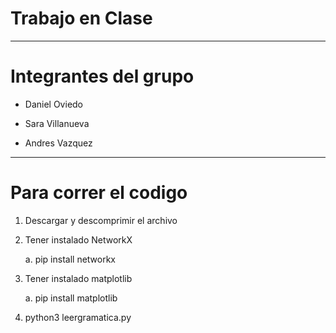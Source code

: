 # Trabajo en Clase

---

# Integrantes del grupo

* Daniel Oviedo

* Sara Villanueva

* Andres Vazquez

---

# Para correr el codigo

1. Descargar y descomprimir el archivo

2. Tener instalado NetworkX

     a. pip install networkx

3. Tener instalado matplotlib

     a. pip install matplotlib

4. python3 leergramatica.py
